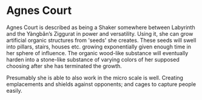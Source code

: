 # Agnes Court
Agnes Court is described as being a Shaker somewhere between Labyrinth and the Yàngbǎn’s Ziggurat in power and versatility. Using it, she can grow artificial organic structures from 'seeds' she creates. These seeds will swell into pillars, stairs, houses etc. growing exponentially given enough time in her sphere of influence. The organic wood-like substance will eventually harden into a stone-like substance of varying colors of her supposed choosing after she has terminated the growth.

Presumably she is able to also work in the micro scale is well. Creating emplacements and shields against opponents; and cages to capture people easily.
